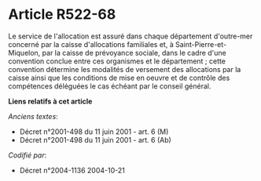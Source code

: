 # Article R522-68

Le service de l'allocation est assuré dans chaque département d'outre-mer concerné par la caisse d'allocations familiales et,
à Saint-Pierre-et-Miquelon, par la caisse de prévoyance sociale, dans le cadre d'une convention conclue entre ces organismes
et le département ; cette convention détermine les modalités de versement des allocations par la caisse ainsi que les
conditions de mise en oeuvre et de contrôle des compétences déléguées le cas échéant par le conseil général.

**Liens relatifs à cet article**

_Anciens textes_:

  - Décret n°2001-498 du 11 juin 2001 - art. 6 (M)
  - Décret n°2001-498 du 11 juin 2001 - art. 6 (Ab)

_Codifié par_:

  - Décret n°2004-1136 2004-10-21
